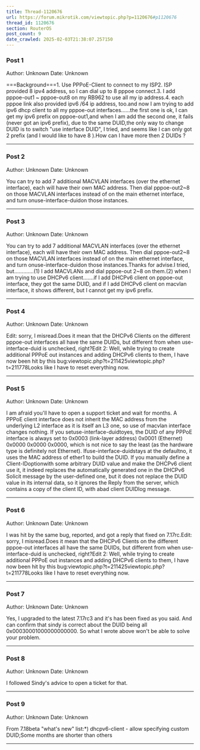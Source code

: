 ```yaml
---
title: Thread-1120676
url: https://forum.mikrotik.com/viewtopic.php?p=1120676#p1120676
thread_id: 1120676
section: RouterOS
post_count: 9
date_crawled: 2025-02-03T21:38:07.257150
---
```


### Post 1
Author: Unknown
Date: Unknown

===Background===1. Use PPPoE-Client to connect to my ISP2. ISP provided 8 ipv4 address, so I can dial up to 8 pppoe connect.3. I add pppoe-out1 ~ pppoe-out8 on my RB962 to use all my ip address.4. each pppoe link also provided ipv6 /64 ip address, too.and now I am trying to add ipv6 dhcp client to all my pppoe-out interfaces......the first one is ok, I can get my ipv6 prefix on pppoe-out1,and when I am add the second one, it fails (never got an ipv6 prefix), due to the same DUID,the only way to change DUID is to switch "use interface DUID", I tried, and seems like I can only got 2 prefix (and I would like to have 8 ).How can I have more then 2 DUIDs ?

---
### Post 2
Author: Unknown
Date: Unknown

You can try to add 7 additional MACVLAN interfaces (over the ethernet interface), each will have their own MAC address. Then dial pppoe-out2~8 on those MACVLAN interfaces instead of on the main ethernet interface, and turn onuse-interface-duidon those instances.

---
### Post 3
Author: Unknown
Date: Unknown

You can try to add 7 additional MACVLAN interfaces (over the ethernet interface), each will have their own MAC address. Then dial pppoe-out2~8 on those MACVLAN interfaces instead of on the main ethernet interface, and turn onuse-interface-duidon those instances.Thanks for advise.I tried, but.............(1) I add MACVLANs and dial pppoe-out 2~8 on them.(2) when I am trying to use DHCPv6 client.......if I add DHCPv6 client on pppoe-out interface, they got the same DUID, and if I add DHCPv6 client on macvlan interface, it shows different, but I cannot get my ipv6 prefix.

---
### Post 4
Author: Unknown
Date: Unknown

Edit: sorry, I misread.Does it mean that the DHCPv6 Clients on the different pppoe-out interfaces all have the same DUIDs, but different from when use-interface-duid is unchecked, right?Edit 2: Well, while trying to create additional PPPoE out instances and adding DHCPv6 clients to them, I have now been hit by this bug:viewtopic.php?t=211425viewtopic.php?t=211778Looks like I have to reset everything now.

---
### Post 5
Author: Unknown
Date: Unknown

I am afraid you'll have to open a support ticket and wait for months. A PPPoE client interface does not inherit the MAC address from the underlying L2 interface as it is itself an L3 one, so use of macvlan interface changes nothing. If you setuse-interface-duidtoyes, the DUID of any PPPoE interface is always set to 0x0003 (link-layer address) 0x0001 (Ethernet) 0x0000 0x0000 0x0000, which is not nice to say the least (as the hardware type is definitely not Ethernet). Ifuse-interface-duidstays at the defaultno, it uses the MAC address of ether1 to build the DUID. If you manually define a Client-IDoptionwith some arbitrary DUID value and make the DHCPv6 client use it, it indeed replaces the automatically generated one in the DHCPv6 Solicit message by the user-defined one, but it does not replace the DUID value in its internal data, so it ignores the Reply from the server, which contains a copy of the client ID, with abad client DUIDlog message.

---
### Post 6
Author: Unknown
Date: Unknown

I was hit by the same bug, reported, and got a reply that fixed on 7.17rc.Edit: sorry, I misread.Does it mean that the DHCPv6 Clients on the different pppoe-out interfaces all have the same DUIDs, but different from when use-interface-duid is unchecked, right?Edit 2: Well, while trying to create additional PPPoE out instances and adding DHCPv6 clients to them, I have now been hit by this bug:viewtopic.php?t=211425viewtopic.php?t=211778Looks like I have to reset everything now.

---
### Post 7
Author: Unknown
Date: Unknown

Yes, I upgraded to the latest 7.17rc3 and it's has been fixed as you said. And can confirm that sindy is correct about the DUID being all 0x00030001000000000000. So what I wrote above won't be able to solve your problem.

---
### Post 8
Author: Unknown
Date: Unknown

I followed Sindy's advice to open a ticket for that.

---
### Post 9
Author: Unknown
Date: Unknown

From 7.18beta "what's new" list:*) dhcpv6-client - allow specifying custom DUID;Some months are shorter than others

---
